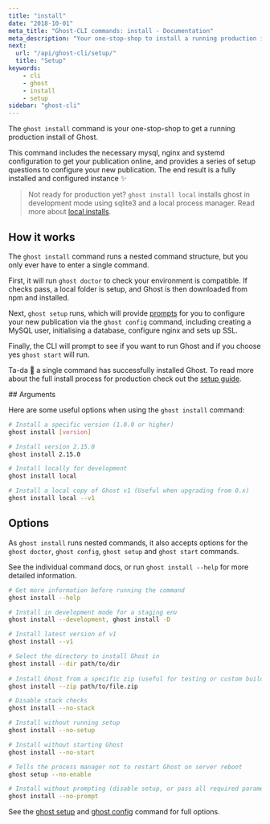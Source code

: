 ```yaml
---
title: "install"
date: "2018-10-01"
meta_title: "Ghost-CLI commands: install - Documentation"
meta_description: "Your one-stop-shop to install a running production instance of Ghost."
next:
  url: "/api/ghost-cli/setup/"
  title: "Setup"
keywords:
    - cli
    - ghost
    - install
    - setup
sidebar: "ghost-cli"
---
```


The `ghost install` command is your one-stop-shop to get a running production install of Ghost.

This command includes the necessary mysql, nginx and systemd configuration to get your publication online, and provides a series of setup questions to configure your new publication. The end result is a fully installed and configured instance ✨

> Not ready for production yet? `ghost install local` installs ghost in development mode using sqlite3 and a local process manager. Read more about [local installs](/install/local/). 


## How it works

The `ghost install` command runs a nested command structure, but you only ever have to enter a single command. 

First, it will run `ghost doctor` to check your environment is compatible. If checks pass, a local folder is setup, and Ghost is then downloaded from npm and installed.

Next, `ghost setup` runs, which will provide [prompts](/install/ubuntu/#install-questions) for you to configure your new publication via the `ghost config` command, including creating a MySQL user, initialising a database, configure nginx and sets up SSL. 

Finally, the CLI will prompt to see if you want to run Ghost and if you choose yes `ghost start` will run. 

Ta-da 🎉 a single command has successfully installed Ghost. To read more about the full install process for production check out the [setup guide](/install/ubuntu/).


## Arguments

Here are some useful options when using the `ghost install` command: 

```bash
# Install a specific version (1.0.0 or higher)
ghost install [version]

# Install version 2.15.0
ghost install 2.15.0

# Install locally for development
ghost install local

# Install a local copy of Ghost v1 (Useful when upgrading from 0.x)
ghost install local --v1

```

## Options

As `ghost install` runs nested commands, it also accepts options for the `ghost doctor`, `ghost config`, `ghost setup` and `ghost start` commands.

See the individual command docs, or run `ghost install --help` for more detailed information.

```bash
# Get more information before running the command
ghost install --help

# Install in development mode for a staging env
ghost install --development, ghost install -D

# Install latest version of v1
ghost install --v1

# Select the directory to install Ghost in
ghost install --dir path/to/dir
 
# Install Ghost from a specific zip (useful for testing or custom builds)
ghost install --zip path/to/file.zip

# Disable stack checks
ghost install --no-stack

# Install without running setup
ghost install --no-setup

# Install without starting Ghost
ghost install --no-start

# Tells the process manager not to restart Ghost on server reboot
ghost setup --no-enable

# Install without prompting (disable setup, or pass all required parameters as arguments)
ghost install --no-prompt

```

See the [ghost setup](/api/ghost-cli/setup) and [ghost config](/api/ghost-cli/config) command for full options.
